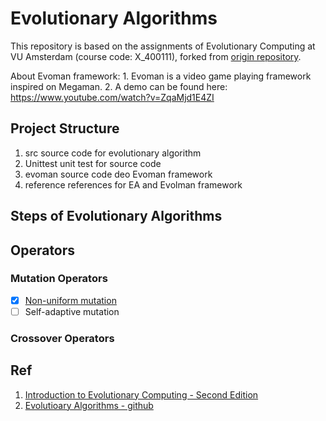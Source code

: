 # Evolutionary Algorithms

This repository is based on the assignments of Evolutionary Computing at VU Amsterdam (course code: X_400111), forked from [origin repository](https://github.com/karinemiras/evoman_framework).

About Evoman framework:
    1. Evoman is a video game playing framework inspired on Megaman.
    2. A demo can be found here: https://www.youtube.com/watch?v=ZqaMjd1E4ZI
    
    
## Project Structure

1. src source code for evolutionary algorithm
2. Unittest unit test for source code
3. evoman source code deo Evoman framework
4. reference references for EA and Evolman framework

## Steps of Evolutionary Algorithms

## Operators
### Mutation Operators
- [x] [Non-uniform mutation](src/Mutation/__init__.py)
- [ ] Self-adaptive mutation

### Crossover Operators


## Ref

1. [Introduction to Evolutionary Computing - Second Edition](https://www.studystore.nl//p/9783662448731/Introduction-to-Evolutionary-Computing?gclid=Cj0KCQjwv5uKBhD6ARIsAGv9a-xlbjp4nceD52wwY8vPxknOE5f0zWlTd9z2LLKGidxw8SoPavpn8jcaAltiEALw_wcB)
2. [Evolutioary Algorithms - github](https://github.com/mlagunas/evolutionary_algorithms) 